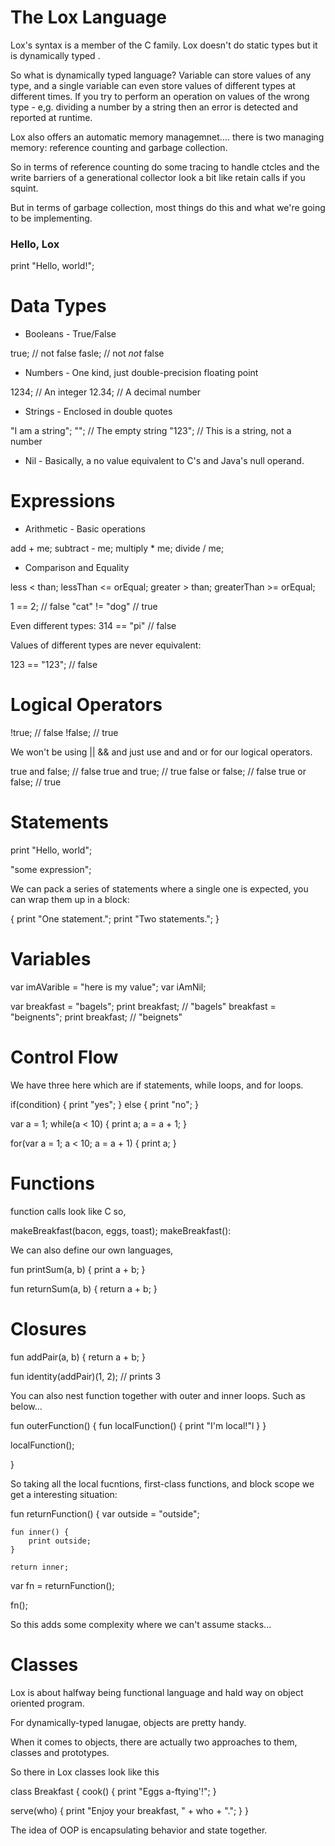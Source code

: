 # The Lox Language 

Lox's syntax is a member of the  C family. Lox doesn't do static types but it is dynamically typed .

So what is dynamically typed language? 
Variable can store values of any type, and a single variable can even store values of different types at different times. 
If you try to perform an operation on values of the wrong type - e,g. dividing a number by a string then an error is detected and reported at runtime. 

Lox also offers an automatic memory managemnet.... there is two managing memory: reference counting and garbage collection. 

So in terms of reference counting do some tracing to handle ctcles and the write barriers of a generational collector look a bit like retain calls if you squint. 

But in terms of garbage collection, most things do this and what we're going to be implementing.  

### Hello, Lox

print "Hello, world!"; 

# Data Types

* Booleans - True/False 

true; // not false 
fasle; // not *not* false 

* Numbers - One kind, just double-precision floating point

1234; // An integer 
12.34; // A decimal number 

* Strings - Enclosed in double quotes

"I am a string"; 
""; // The empty string 
"123"; // This is a string, not a number 

* Nil - Basically, a no value equivalent to C's and Java's null operand. 

# Expressions 

* Arithmetic - Basic operations 

add + me; 
subtract - me; 
multiply * me; 
divide / me; 

* Comparison and Equality 

less < than; 
lessThan <= orEqual; 
greater > than; 
greaterThan >= orEqual; 

1 == 2; // false 
"cat" != "dog" // true 

Even different types: 314 == "pi" // false 

Values of different types are never equivalent: 

123 == "123"; // false 

# Logical Operators 

!true; // false 
!false; // true 

We won't be using || && and just use and and or for our logical operators.

true and false; // false 
true and true;  // true 
false or false; // false 
true or false;  // true 

# Statements

print "Hello, world"; 

"some expression"; 

We can pack a series of statements where a single one is expected, you can wrap them up in a block: 

{ 
    print "One statement."; 
    print "Two statements."; 
}

# Variables 

var imAVarible = "here is my value"; 
var iAmNil; 

var breakfast = "bagels"; 
print breakfast; // "bagels"
breakfast = "beignents"; 
print breakfast; // "beignets"

# Control Flow 

We have three here which are if statements, while loops, and for loops. 

if(condition) { 
    print "yes"; 
} else { 
    print "no"; 
}

var a = 1; 
while(a < 10) { 
    print a; 
    a = a + 1; 
}    

for(var a = 1; a < 10; a = a + 1) { 
    print a; 
}

# Functions 

function calls look like C so, 

makeBreakfast(bacon, eggs, toast); 
makeBreakfast(): 

We can also define our own languages, 

fun printSum(a, b) { 
    print a + b; 
}

fun returnSum(a, b) { 
    return a + b; 
}

# Closures 

fun addPair(a, b) { 
    return a + b; 
}

fun identity(addPair)(1, 2); // prints 3

You can also nest function together with outer and inner loops. 
Such as below... 

fun outerFunction() { 
    fun localFunction() { 
        print "I'm local!"l 
        }
    }

localFunction();

}

So taking all the local fucntions, first-class functions, and block scope we get a interesting situation: 

fun returnFunction() { 
    var outside = "outside"; 
    
    fun inner() { 
        print outside; 
    }   

    return inner; 

var fn = returnFunction(); 

fn();

So this adds some complexity where we can't assume stacks...


# Classes 

Lox is about halfway being functional language and hald way on object oriented program. 

For dynamically-typed lanugae, objects are pretty handy. 

When it comes to objects, there are actually two approaches to them, classes and prototypes. 

So there in Lox classes look like this 

class Breakfast { 
    cook() { 
        print "Eggs a-ftying'!";
    }

serve(who) { 
    print "Enjoy your breakfast, " + who + ".";
}
}

The idea of OOP is encapsulating behavior and state together.



    



